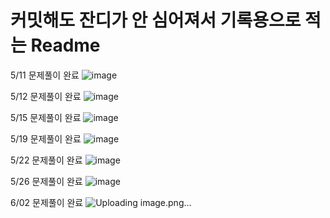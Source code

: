 # 커밋해도 잔디가 안 심어져서 기록용으로 적는 Readme

5/11 문제풀이 완료
![image](https://github.com/Soojong94/BOJ_practice/assets/155703090/3b9eeaeb-5d53-47e6-b56f-b8be145ba740)

5/12 문제풀이 완료
![image](https://github.com/Soojong94/BOJ_practice/assets/155703090/7ddee8b1-0c31-4a40-8c1f-f5b5f17acc37)

5/15 문제풀이 완료
![image](https://github.com/Soojong94/BOJ_practice/assets/155703090/6032c6e6-f6f2-46a3-9f93-f4fbe169ff57)

5/19 문제풀이 완료
![image](https://github.com/Soojong94/BOJ_practice/assets/155703090/8826d40c-6b65-4e2c-b1a6-8074572dbcaf)

5/22 문제풀이 완료
![image](https://github.com/Soojong94/BOJ_practice/assets/155703090/2dd040f1-3b05-47b6-82c2-2257d3cc7ed4)

5/26 문제풀이 완료
![image](https://github.com/Soojong94/BOJ_practice/assets/155703090/3c690c87-2f29-454d-8a60-71cc6aa1da69)

6/02 문제풀이 완료
![Uploading image.png…]()
